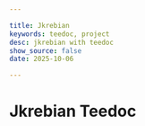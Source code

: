 ```yaml
---

title: Jkrebian
keywords: teedoc, project
desc: jkrebian with teedoc
show_source: false
date: 2025-10-06

---
```


# Jkrebian Teedoc
